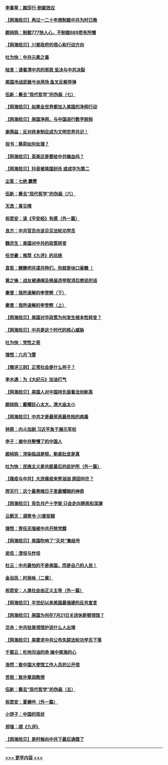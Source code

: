 #### [李春草：踏莎行·制裁效应](../pages/nsc993/n12318290.md?t=08110402) 
#### [【网海拾贝】再过一二十年想制裁中共为时已晚](../pages/nsc993/n12318195.md?t=08110402) 
#### [颜纯钩：制裁777快人心，不制裁689若有所憾](../pages/nsc993/n12316912.md?t=08110402) 
#### [【网海拾贝】川普政府的信心和行动方向](../pages/nsc993/n12316673.md?t=08110402) 
#### [吐为快：中共元素之毒](../pages/nsc993/n12316547.md?t=08110402) 
#### [陆言：请看清中共的邪恶 坚决与中共决裂](../pages/nsc993/n12315784.md?t=08110402) 
#### [美国冷战武器今派用场 鱼叉反舰导弹](../pages/nsc993/n12316258.md?t=08110402) 
#### [伍新：撕去“现代哲学”的伪装（七）](../pages/nsc993/n12315846.md?t=08110402) 
#### [【网海拾贝】如果全世界都加入美国的净网行动](../pages/nsc993/n12315588.md?t=08110402) 
#### [【网海拾贝】美国净网，与中国进行数字脱钩](../pages/nsc993/n12312813.md?t=08110402) 
#### [谢燕益：反对终身制应成为文明世界共识！](../pages/nsc993/n12310465.md?t=08110402) 
#### [投书：蔡莉如何处理？](../pages/nsc993/n12310224.md?t=08110402) 
#### [【网海拾贝】英美这是要给中共输血吗？](../pages/nsc993/n12307646.md?t=08110402) 
#### [【网海拾贝】抖音被美国封杀 或成华为第二](../pages/nsc993/n12305277.md?t=08110402) 
#### [尘客：七绝 霹雳](../pages/nsc993/n12304053.md?t=08110402) 
#### [伍新：撕去“现代哲学”的伪装（六）](../pages/nsc993/n12303243.md?t=08110402) 
#### [天逸：喜见晴](../pages/nsc993/n12303226.md?t=08110402) 
#### [祝君安：读《平安经》有感（外一篇）](../pages/nsc993/n12303170.md?t=08110402) 
#### [良方：中共官员也该见见法轮功学员](../pages/nsc993/n12302985.md?t=08110402) 
#### [魏京生：美国对中共的政策转变](../pages/nsc993/n12302929.md?t=08110402) 
#### [任世豪：推荐《九评》的总统](../pages/nsc993/n12302838.md?t=08110402) 
#### [袁哲：醒醒吧共谍共特们，你就是块口香糖 ！](../pages/nsc993/n12302678.md?t=08110402) 
#### [黄之锋：战友被通缉及换届选举取消后想说的话](../pages/nsc993/n12302681.md?t=08110402) 
#### [秦晋：我所读解的李登辉（下）](../pages/nsc993/n12302171.md?t=08110402) 
#### [秦晋：我所读解的李登辉（上）](../pages/nsc993/n12301979.md?t=08110402) 
#### [【网海拾贝】美国对华政策为何发生根本性转变？](../pages/nsc993/n12302091.md?t=08110402) 
#### [【网海拾贝】中共是这个时代的核心威胁](../pages/nsc993/n12300541.md?t=08110402) 
#### [吐为快：党性之恶](../pages/nsc993/n12300263.md?t=08110402) 
#### [理悟：六月飞雪](../pages/nsc993/n12300243.md?t=08110402) 
#### [【微评三则】正常社会是什么样子？](../pages/nsc993/n12300228.md?t=08110402) 
#### [李木通：为《大纪元》加油打气](../pages/nsc993/n12280363.md?t=08110402) 
#### [【网海拾贝】美国人对中国持负面看法创新高](../pages/nsc993/n12298720.md?t=08110402) 
#### [颜纯钩：戴耀廷心太大，港大庙太小](../pages/nsc993/n12297682.md?t=08110402) 
#### [【网海拾贝】中共才是最邪恶最危险的病毒](../pages/nsc993/n12296470.md?t=08110402) 
#### [钟原：内斗加剧 习近平急于展示军权](../pages/nsc993/n12292544.md?t=08110402) 
#### [申子：被中共整懵了的中国人](../pages/nsc993/n12291389.md?t=08110402) 
#### [颜纯钩：渲染临战是假，勒紧肚皮是真](../pages/nsc993/n12290945.md?t=08110402) 
#### [吐为快：民族主义是共匪最后的庇护所（外一篇）](../pages/nsc993/n12290887.md?t=08110402) 
#### [【瘟疫与中共】大连瘟疫来势汹汹 原因何在？](../pages/nsc993/n12287474.md?t=08110402) 
#### [邢天行：这个最黑暗日子里最耀眼的神奇](../pages/nsc993/n12289882.md?t=08110402) 
#### [【网海拾贝】背负共产十字架 只会走向罪恶和深渊](../pages/nsc993/n12288290.md?t=08110402) 
#### [云鹤天：调笑令·川普捉贼](../pages/nsc993/n12285672.md?t=08110402) 
#### [理悟：贺任志强被中共开除党籍](../pages/nsc993/n12285597.md?t=08110402) 
#### [【网海拾贝】美国吹响了“灭共”集结号](../pages/nsc993/n12284522.md?t=08110402) 
#### [吴侃：溃坝与炸坝](../pages/nsc993/n12283593.md?t=08110402) 
#### [杜云：中共最怕的不是美国，而是自己的人民！](../pages/nsc993/n12282935.md?t=08110402) 
#### [金浴凤：时局咏（二章）](../pages/nsc993/n12282923.md?t=08110402) 
#### [祝君安：人类社会由正义主导（外一篇）](../pages/nsc993/n12282809.md?t=08110402) 
#### [【网海拾贝】半世纪以来美国最强硬的反共宣言](../pages/nsc993/n12282656.md?t=08110402) 
#### [【网海拾贝】美国为何在7月21日关闭休斯顿领馆？](../pages/nsc993/n12279731.md?t=08110402) 
#### [沈舟：中共驻美领馆护送什么人出境](../pages/nsc993/n12278949.md?t=08110402) 
#### [【网海拾贝】美要求中共公布失踪法轮功学员下落](../pages/nsc993/n12277656.md?t=08110402) 
#### [千载云：吃地沟油的命 操中南海的心](../pages/nsc993/n12277533.md?t=08110402) 
#### [浩然：致中国大使馆工作人员的公开信](../pages/nsc993/n12277436.md?t=08110402) 
#### [苦胆：致许章润教授](../pages/nsc993/n12274876.md?t=08110402) 
#### [伍新：撕去“现代哲学”的伪装（五）](../pages/nsc993/n12274833.md?t=08110402) 
#### [祝君安：夏蝉吟（外一篇）](../pages/nsc993/n12274794.md?t=08110402) 
#### [小饼子：中国的现状](../pages/nsc993/n12274774.md?t=08110402) 
#### [郑强：颂《九评》](../pages/nsc993/n12274570.md?t=08110402) 
#### [【网海拾贝】是时候向中共下最后通牒了](../pages/nsc993/n12274156.md?t=08110402) 

----
#### [ >>> 更早内容 <<< ](../indexes/nsc993-earlier.md)
